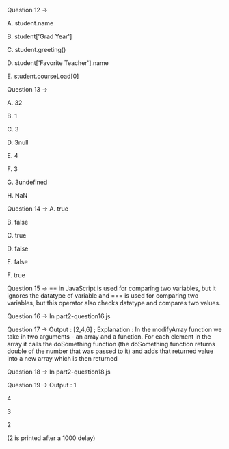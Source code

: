 Question 12 ->

A. student.name

B. student['Grad Year']

C. student.greeting()

D. student['Favorite Teacher'].name

E. student.courseLoad[0]

Question 13 -> 

A. 32

B. 1

C. 3

D. 3null

E. 4

F. 3

G. 3undefined

H. NaN

Question 14 ->
A. true

B. false

C. true

D. false

E. false

F. true

Question 15 -> == in JavaScript is used for comparing two variables, but it ignores the datatype of variable and === is used for comparing two variables, but this operator also checks datatype and compares two values.

Question 16 -> In part2-question16.js

Question 17 -> Output : [2,4,6] ; Explanation : In the modifyArray function we take in two arguments - an array and a function. For each element in the array it calls the doSomething function (the doSomething function returns double of the number that was passed to it) and adds that returned value into a new array which is then returned

Question 18 -> In part2-question18.js

Question 19 ->
Output : 
1

4

3

2

(2 is printed after a 1000 delay)

